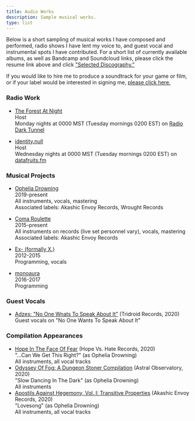 ```yaml
---
title: Audio Works
description: Sample musical works.
type: list
---
```


Below is a short sampling of musical works I have composed and performed, radio shows I have lent my voice to, and guest vocal and instrumental spots I have contributed. For a short list of currently available albums, as well as Bandcamp and Soundcloud links, please click the resume link above and click ["Selected Discography."](/resume/discography)

If you would like to hire me to produce a soundtrack for your game or film, or if your label would be interested in signing me, [please click here.](/contact)

### Radio Work

* [The Forest At Night](http://theforestatnight.com)  
   Host   
   Monday nights at 0000 MST (Tuesday mornings 0200 EST) on [Radio Dark Tunnel](https://radio-dark-tunnel.net/)

* [identity.null](http://www.identitynullradio.com)  
    Host   
    Wednesday nights at 0000 MST (Tuesday mornings 0200 EST) on [datafruits.fm](https://datafruits.fm/)

### Musical Projects

* [Ophelia Drowning](https://opheliadrowning.bandcamp.com)   
   2019-present   
   All instruments, vocals, mastering   
   Associated labels: Akashic Envoy Records, Wrought Records

* [Coma Roulette](https://comaroulette.bandcamp.com)   
   2015-present   
   All instruments on records (live set personnel vary), vocals, mastering   
   Associated labels: Akashic Envoy Records

* [Ex- (formally X.)](https://ex-idm.bandcamp.com)   
  2012-2015   
  Programming, vocals   

* [monoaura](https://monoaura.bandcamp.com)   
  2016-2017   
  Programming

### Guest Vocals

<!--
* [Revered And Reviled Above All Others: "Eroding Immunity"](https://reveredandreviledaboveallothers.bandcamp.com/releases) (Upcoming album, 2020)
      Guest vocals on "Eroding Immunity"
-->
* [Adzes: "No One Wnats To Speak About It"](https://tridroid.bandcamp.com/album/no-one-wants-to-speak-about-it) (Tridroid Records, 2020)  
   Guest vocals on "No One Wants To Speak About It"   

### Compilation Appearances

* [Hope In The Face Of Fear](https://hopeversushaterecords.bandcamp.com/) (Hope Vs. Hate Records, 2020)   
   "...Can We Get This Right?" (as Ophelia Drowning)   
   All instruments, all vocal tracks
* [Odyssey Of Fog: A Dungeon Stoner Compilation](https://astralobservatory.bandcamp.com/album/odyssey-of-fog-a-dungeon-stoner-compilation) (Astral Observatory, 2020)  
   "Slow Dancing In The Dark" (as Ophelia Drowning)   
   All instruments   
* [Apostils Against Hegemony, Vol. I: Transitive Properties](https://akashicenvoy.bandcamp.com/album/apostils-against-hegemony-vol-i-transitive-properties) (Akashic Envoy Records, 2020)   
   "Lovesong" (as Ophelia Drowning)   
   All instruments, all vocal tracks
